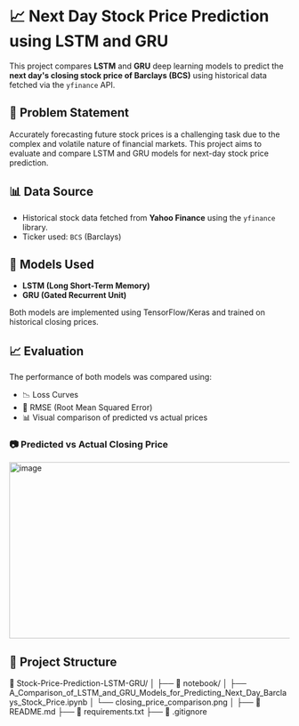 # 📈 Next Day Stock Price Prediction using LSTM and GRU

This project compares **LSTM** and **GRU** deep learning models to predict the **next day's closing stock price of Barclays (BCS)** using historical data fetched via the `yfinance` API.

## 📌 Problem Statement

Accurately forecasting future stock prices is a challenging task due to the complex and volatile nature of financial markets. This project aims to evaluate and compare LSTM and GRU models for next-day stock price prediction.

## 📊 Data Source

- Historical stock data fetched from **Yahoo Finance** using the `yfinance` library.
- Ticker used: `BCS` (Barclays)

## 🧠 Models Used

- **LSTM (Long Short-Term Memory)**
- **GRU (Gated Recurrent Unit)**

Both models are implemented using TensorFlow/Keras and trained on historical closing prices.


## 📈 Evaluation

The performance of both models was compared using:

- 📉 Loss Curves
- 📐 RMSE (Root Mean Squared Error)
- 📊 Visual comparison of predicted vs actual prices

### 📷 Predicted vs Actual Closing Price

<img width="591" height="317" alt="image" src="https://github.com/user-attachments/assets/4cf08fbb-61ba-467f-a9f8-63ffe024a227" />



## 📁 Project Structure
📁 Stock-Price-Prediction-LSTM-GRU/
│
├── 📁 notebook/
│   ├── A_Comparison_of_LSTM_and_GRU_Models_for_Predicting_Next_Day_Barclays_Stock_Price.ipynb
│   └── closing_price_comparison.png
│
├── 📄 README.md
├── 📄 requirements.txt
├── 📄 .gitignore

